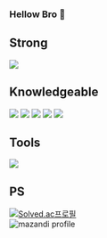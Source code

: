 ### Hellow Bro 👋

## Strong
<img src="https://img.shields.io/badge/C%23-239120?style=flat-square&logo=Csharp&logoColor=white"/></a>

## Knowledgeable
<img src="https://img.shields.io/badge/c++-00599C?style=flat-square&logo=c%2B%2B&logoColor=white"/></a>
<img src="https://img.shields.io/badge/c-A8B9CC?style=flat-square&logo=c&logoColor=white"/></a>
<img src="https://img.shields.io/badge/Java-007396?style=flat-square&logo=Java&logoColor=white"/></a>
<img src="https://img.shields.io/badge/python-3776AB?style=flat-square&logo=Python&logoColor=white"/></a>
<img src="https://img.shields.io/badge/JavaScript-F7DF1E?style=flat-square&logo=JavaScript&logoColor=white"/></a>

## Tools
<img src="https://img.shields.io/badge/Unity-222324?style=flat-square&logo=Unity&logoColor=white"/></a>

## PS
[![Solved.ac프로필](http://mazassumnida.wtf/api/v2/generate_badge?boj=j67055)](https://solved.ac/j67055)  
![mazandi profile](http://mazandi.herokuapp.com/api?handle=j67055&theme=cold)
